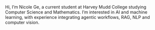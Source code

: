 Hi, I’m Nicole Ge, a current student at Harvey Mudd College studying Computer Science and Mathematics. I’m interested in AI and machine learning, with experience integrating agentic workflows, RAG, NLP and computer vision. 


<!---
nicolege8/nicolege8 is a ✨ special ✨ repository because its `README.md` (this file) appears on your GitHub profile.
You can click the Preview link to take a look at your changes.
--->
